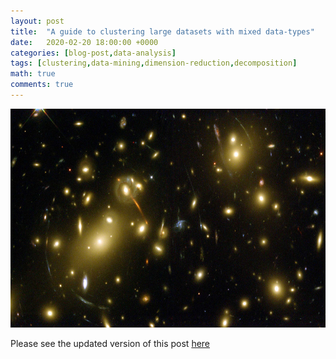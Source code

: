 ```yaml
---
layout: post
title:  "A guide to clustering large datasets with mixed data-types"
date:   2020-02-20 18:00:00 +0000
categories: [blog-post,data-analysis]
tags: [clustering,data-mining,dimension-reduction,decomposition]
math: true
comments: true
---
```

<img src="/assets/images/2020-02-20-clustering-fig1.png" alt="drawing" width="800" height="350"/>

Please see the updated version of this post [here](https://bpostance.github.io/posts/clustering-mixed-data/)